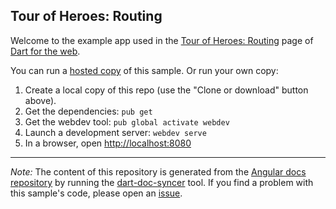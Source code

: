 ## Tour of Heroes: Routing

Welcome to the example app used in the
[Tour of Heroes: Routing](https://webdev.dartlang.org/angular/tutorial/toh-pt5) page
of [Dart for the web](https://webdev.dartlang.org).

You can run a [hosted copy](https://webdev.dartlang.org/examples/toh-5) of this
sample. Or run your own copy:

1. Create a local copy of this repo (use the "Clone or download" button above).
2. Get the dependencies: `pub get`
3. Get the webdev tool: `pub global activate webdev`
4. Launch a development server: `webdev serve`
5. In a browser, open [http://localhost:8080](http://localhost:8080)

---

*Note:* The content of this repository is generated from the
[Angular docs repository][docs repo] by running the
[dart-doc-syncer](//github.com/dart-lang/dart-doc-syncer) tool.
If you find a problem with this sample's code, please open an [issue][].

[docs repo]: //github.com/dart-lang/site-webdev/tree/master/examples/ng/doc/toh-5
[issue]: //github.com/dart-lang/site-webdev/issues/new?title=[master]%20examples/ng/doc/toh-5

